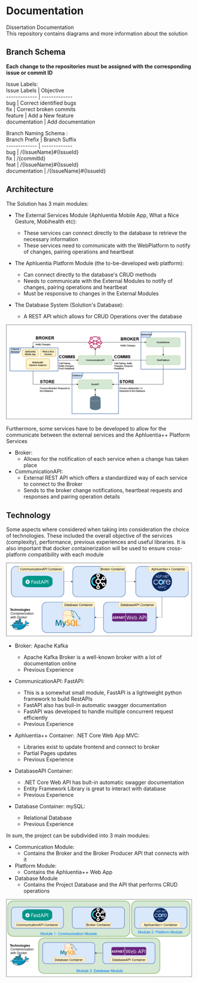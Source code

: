 # Documentation  
Dissertation Documentation   
This repository contains diagrams and more information about the solution   


## Branch Schema  
**Each change to the repositories must be assigned with the corresponding issue or commit ID**   

Issue Labels:  
Issue Labels | Objective  
------------- | -------------  
bug | Correct identified bugs   
fix | Correct broken commits  
feature | Add a New feature  
documentation | Add documentation   
  

Branch Naming Schema :  
Branch Prefix | Branch Suffix  
------------- | -------------  
bug  | /{IssueName}#{IssueId}   
fix  | /{commitId}   
feat | /{IssueName}#{IssueId}     
documentation | /{IssueName}#{IssueId} 

## Architecture  
The Solution has 3 main modules:   
- The External Services Module (Aphluentia Mobile App, What a Nice Gesture, Mobihealth etc):   
    - These services can connect directly to the database to retrieve the necessary information  
    - These services need to communicate with the WebPlatform to notify of changes, pairing operations and heartbeat  

- The Aphluentia Platform Module (the to-be-developed web platform):     
    - Can connect directly to the database's CRUD methods  
    - Needs to communicate with the External Modules to notify of changes, pairing operations and heartbeat  
    - Must be responsive to changes in the External Modules

- The Database System (Solution's Database):   
    - A REST API which allows for CRUD Operations over the database  

![Architecture](diagrams//arch/arch.png)


Furthermore, some services have to be developed to allow for the communicate between the external services and the Aphluentia++ Platform Services
- Broker:
    - Allows for the notification of each service when a change has taken place    
- CommunicationAPI:    
    - External REST API which offers a standardized way of each service to connect to the Broker   
    - Sends to the broker change notifications, heartbeat requests and responses and pairing operation details



## Technology  
Some aspects where considered when taking into consideration the choice of technologies. These included the overall objective of the services 
(complexity), performance, previous experiences and useful libraries. It is also important that docker containerization will be used to
ensure cross-platform compatibility with each module  

![Architecture](diagrams/tech/tech.png)


- Broker: Apache Kafka  
    - Apache Kafka Broker is a well-known broker with a lot of documentation online   
    - Previous Experience  

- CommunicationAPI: FastAPI:     
    - This is a somewhat small module, FastAPI is a lightweight python framework to build RestAPIs   
    - FastAPI also has buil-in automatic swagger documentation   
    - FastAPI was developed to handle multiple concurrent request efficiently   
    - Previous Experience    

- Aphluentia++ Container: .NET Core Web App MVC:    
    - Libraries exist to update frontend and connect to broker     
    - Partial Pages updates   
    - Previous Experience   

- DatabaseAPI Container:    
    - .NET Core Web API has bult-in automatic swagger documentation    
    - Entity Framework Library is great to interact with database   
    - Previous Experience  

- Database Container: mySQL:    
    - Relational Database    
    - Previous Experience    

In sum, the project can be subdivided into 3 main modules:    
- Communication Module:   
    - Contains the Broker and the Broker Producer API that connects with it   
- Platform Module:   
    - Contains the Aphluentia++ Web App   
- Database Module
    - Contains the Project Database and the API that performs CRUD operations  
    
![Modules](diagrams/modules/modules.png)